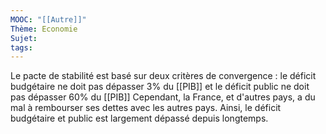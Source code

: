 ```yaml
---
MOOC: "[[Autre]]"
Thème: Economie
Sujet:
tags:
---
```


Le pacte de stabilité est basé sur deux critères de convergence : le déficit budgétaire ne doit pas dépasser 3% du [[PIB]] et le déficit public ne doit pas dépasser 60% du [[PIB]]
Cependant, la France, et d'autres pays, a du mal à rembourser ses dettes avec les autres pays. Ainsi, le déficit budgétaire et public est largement dépassé depuis longtemps.

